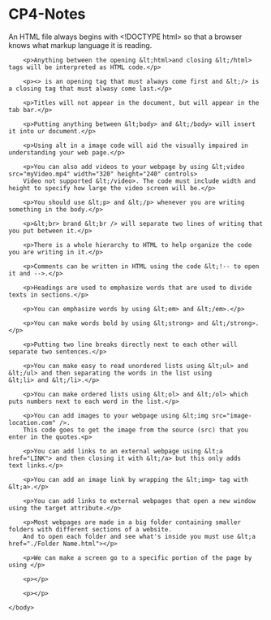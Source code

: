 # CP4-Notes
<!DOCTYPE html> <!-- This is how to create an HTML document. -->
<html> <!-- This is needed to start an HTML document. -->
	<head>
		<title>HTML Notes</title>
	</head>
	<body>
		<p>An HTML file always begins with &lt;!DOCTYPE html> so that a browser knows what markup language it is reading.</p>

		<p>Anything between the opening &lt;html>and closing &lt;/html> tags will be interpreted as HTML code.</p>

		<p><> is an opening tag that must always come first and &lt;/> is a closing tag that must alwasy come last.</p>

		<p>Titles will not appear in the document, but will appear in the tab bar.</p>

		<p>Putting anything between &lt;body> and &lt;/body> will insert it into ur document.</p>

		<p>Using alt in a image code will aid the visually impaired in understanding your web page.</p>

		<p>You can also add videos to your webpage by using &lt;video src="myVideo.mp4" width="320" height="240" controls>
		Video not supported &lt;/video>. The code must include width and height to specify how large the video screen will be.</p>

		<p>You should use &lt;p> and &lt;/p> whenever you are writing something in the body.</p>

		<p>&lt;br> brand &lt;br /> will separate two lines of writing that you put between it.</p>

		<p>There is a whole hierarchy to HTML to help organize the code you are writing in it.</p>

		<p>Comments can be written in HTML using the code &lt;!-- to open it and -->.</p>

		<p>Headings are used to emphasize words that are used to divide texts in sections.</p>

		<p>You can emphasize words by using &lt;em> and &lt;/em>.</p>

		<p>You can make words bold by using &lt;strong> and &lt;/strong>.</p>

		<p>Putting two line breaks directly next to each other will separate two sentences.</p>

		<p>You can make easy to read unordered lists using &lt;ul> and &lt;/ul> and then separating the words in the list using 		&lt;li> and &lt;/li>.</p>

		<p>You can make ordered lists using &lt;ol> and &lt;/ol> which puts numbers next to each word in the list.</p>

		<p>You can add images to your webpage using &lt;img src="image-location.com" />.
		This code goes to get the image from the source (src) that you enter in the quotes.<p>

		<p>You can add links to an external webpage using &lt;a href="LINK"> and then closing it with &lt;/a> but this only adds 		 text links.</p>

		<p>You can add an image link by wrapping the &lt;img> tag with &lt;a>.</p>

		<p>You can add links to external webpages that open a new window using the target attribute.</p>
		
		<p>Most webpages are made in a big folder containing smaller folders with different sections of a website.
		And to open each folder and see what's inside you must use &lt;a href="./Folder Name.html"></p>

		<p>We can make a screen go to a specific portion of the page by using </p>

		<p></p>

		<p></p>

	</body>

</html>
